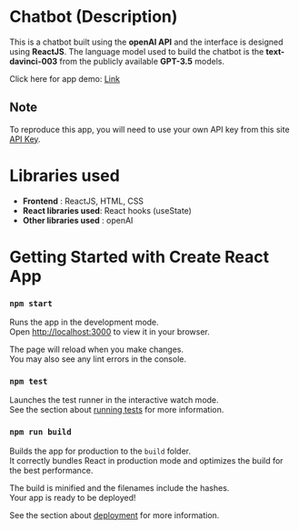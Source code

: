 # Chatbot (Description)
This is a chatbot built using the **openAI API** and the interface is designed using **ReactJS**. The language model used to build the chatbot is the **text-davinci-003** from the publicly available **GPT-3.5** models.

Click here for app demo: [Link](https://flourishing-madeleine-2ca7c4.netlify.app)


## Note
To reproduce this app, you will need to use your own API key from this site [API Key](https://help.openai.com/en/articles/4936850-where-do-i-find-my-secret-api-key). 

# Libraries used
- **Frontend** : ReactJS, HTML, CSS
- **React libraries used**: React hooks (useState)
- **Other libraries used** : openAI 

# Getting Started with Create React App
### `npm start`

Runs the app in the development mode.\
Open [http://localhost:3000](http://localhost:3000) to view it in your browser.

The page will reload when you make changes.\
You may also see any lint errors in the console.

### `npm test`

Launches the test runner in the interactive watch mode.\
See the section about [running tests](https://facebook.github.io/create-react-app/docs/running-tests) for more information.

### `npm run build`

Builds the app for production to the `build` folder.\
It correctly bundles React in production mode and optimizes the build for the best performance.

The build is minified and the filenames include the hashes.\
Your app is ready to be deployed!

See the section about [deployment](https://facebook.github.io/create-react-app/docs/deployment) for more information.
